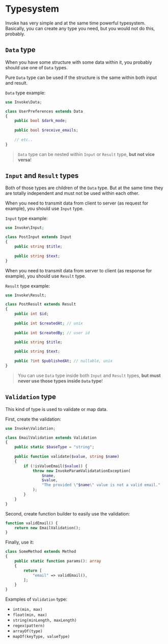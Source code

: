 # Typesystem

Invoke has very simple and at the same time powerful typesystem. Basically, you can create any type you need, but you
would not do this, probably.

## `Data` type

When you have some structure with some data within it, you probably should use one of `Data` types.

Pure `Data` type can be used if the structure is the same within both input and result.

`Data` type example:

```php
use Invoke\Data;

class UserPreferences extends Data
{
    public bool $dark_mode;
    
    public bool $receive_emails;
    
    // etc..
}
```

> `Data` type can be nested within `Input` or `Result` type, **but not vice versa**!

## `Input` and `Result` types

Both of those types are children of the `Data` type. But at the same time they are totally independent and must not be
used within each other.

When you need to transmit data from client to server (as request for example), you should use `Input` type.

`Input` type example:

```php
use Invoke\Input;

class PostInput extends Input
{
    public string $title;
    
    public string $text;
}
```

When you need to transmit data from server to client (as response for example), you should use `Result` type.

`Result` type example:

```php
use Invoke\Result;

class PostResult extends Result
{
    public int $id;
    
    public int $createdAt; // unix
    
    public int $createdBy; // user id

    public string $title;
    
    public string $text;
    
    public ?int $publishedAt; // nullable, unix
}
```

> You can use `Data` type inside both `Input` and `Result` types, **but must never use those types inside `Data` type**!

## `Validation` type

This kind of type is used to validate or map data.

First, create the validation:

```php
use Invoke\Validation;

class EmailValidation extends Validation
{
    public static $baseType = "string";
    
    public function validate($value, string $name)
    {
        if (!isValueEmail($value)) {
            throw new InvokeParamValidatationException(
                $name,
                $value,
                "The provided \"$name\" value is not a valid email."
            );
        }
    }
}
```

Second, create function builder to easily use the validation:

```php
function validEmail() {
    return new EmailValidation();
}
```

Finally, use it:

```php
class SomeMethod extends Method
{
    public static function params(): array
    {
        return [
            "email" => validEmail(),
        ];
    }
}
```

Examples of `Validation` type:

- `int(min, max)`
- `float(min, max)`
- `string(minLength, maxLength)`
- `regex(pattern)`
- `arrayOf(type)`
- `mapOf(keyType, valueType)`
